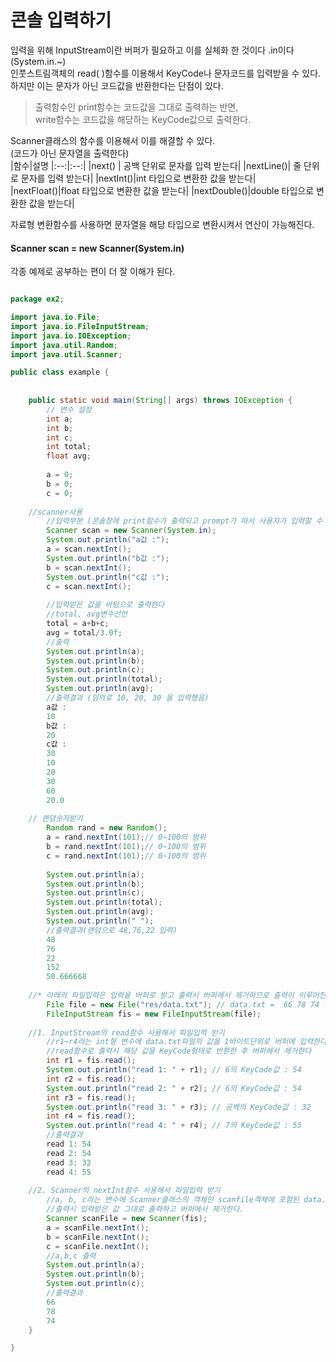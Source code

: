 # 콘솔 입력하기
입력을 위해 InputStream이란 버퍼가 필요하고 이를 실체화 한 것이다 .in이다 (System.in.~)  
인풋스트림객체의 read( )함수를 이용해서 KeyCode나 문자코드를 입력받을 수 있다.  
하지만 이는 문자가 아닌 코드값을 반환한다는 단점이 있다.  
>출력함수인 print함수는 코드값을 그대로 출력하는 반면,  
>write함수는 코드값을 해당하는 KeyCode값으로 출력한다.  

Scanner클래스의 함수를 이용해서 이를 해결할 수 있다.  
(코드가 아닌 문자열을 출력한다)  
|함수|설명
|:--:|:--:|
|next() | 공백 단위로 문자를 입력 받는다|
|nextLine()| 줄 단위로 문자를 입력 받는다|
|nextInt()|int 타입으로 변환한 값을 받는다|
|nextFloat()|float 타입으로 변환한 값을 받는다|
|nextDouble()|double 타입으로 변환한 값을 받는다|

자료형 변환함수를 사용하면 문자열을 해당 타입으로 변환시켜서 연산이 가능해진다.  

#### Scanner scan = new Scanner(System.in)
각종 예제로 공부하는 편이 더 잘 이해가 된다.

```java

package ex2;

import java.io.File;
import java.io.FileInputStream;
import java.io.IOException;
import java.util.Random;
import java.util.Scanner;

public class example {
		
		
	public static void main(String[] args) throws IOException {
		// 변수 설정
        int a;
		int b;
		int c;
		int total;
		float avg;
		
		a = 0;
		b = 0;
		c = 0;
		
	//scanner사용
    	//입력부분 (콘솔창에 print함수가 출력되고 prompt가 떠서 사용자가 입력할 수 있다)
		Scanner scan = new Scanner(System.in);
		System.out.println("a값 :");
		a = scan.nextInt(); 
		System.out.println("b값 :");
		b = scan.nextInt(); 
		System.out.println("c값 :");
		c = scan.nextInt(); 
		
		//입력받은 값을 바탕으로 출력한다
		//total, avg변수선언
        total = a+b+c;
		avg = total/3.0f;
		//출력
		System.out.println(a);
		System.out.println(b);
		System.out.println(c);
		System.out.println(total);
		System.out.println(avg);
        //출력결과 (임의로 10, 20, 30 을 입력했음)
        a값 :
		10
		b값 :
		20
		c값 :
		30
		10
		20
		30
		60
		20.0
        
	// 랜덤숫자받기
		Random rand = new Random();
		a = rand.nextInt(101);// 0~100의 범위
		b = rand.nextInt(101);// 0~100의 범위
		c = rand.nextInt(101);// 0~100의 범위
		
		System.out.println(a);
		System.out.println(b);
		System.out.println(c);
		System.out.println(total);
		System.out.println(avg);
		System.out.println(" ");
        //출력결과(랜덤으로 48,76,22 입력)
        48
		76
		22
		152
		50.666668
        
    //* 아래의 파일입력은 입력을 버퍼로 받고 출력시 버퍼에서 제거하므로 출력이 이루어진 값을 다시 출력하려하면 오류가 난다   
        File file = new File("res/data.txt"); // data.txt =  66 78 74 입력되어있는 txt파일
		FileInputStream fis = new FileInputStream(file);
        
	//1. InputStream의 read함수 사용해서 파일입력 받기
    	//r1~r4라는 int형 변수에 data.txt파일의 값을 1바이트단위로 버퍼에 입력한다
        //read함수로 출력시 해당 값을 KeyCode형태로 반환한 후 버퍼에서 제거한다
		int r1 = fis.read();
		System.out.println("read 1: " + r1); // 6의 KeyCode값 : 54
		int r2 = fis.read();
		System.out.println("read 2: " + r2); // 6의 KeyCode값 : 54
		int r3 = fis.read();
		System.out.println("read 3: " + r3); // 공백의 KeyCode값 : 32
		int r4 = fis.read();
		System.out.println("read 4: " + r4); // 7의 KeyCode값 : 55
		//출력결과
        read 1: 54
		read 2: 54
		read 3: 32
		read 4: 55
        
	//2. Scanner의 nextInt함수 사용해서 파일입력 받기
    	//a, b, c라는 변수에 Scanner클래스의 객체인 scanfile객체에 포함된 data.txt파일의 값을 정수 형태로 대입한다
		//출력시 입력받은 값 그대로 출력하고 버퍼에서 제거한다.
		Scanner scanFile = new Scanner(fis); 
		a = scanFile.nextInt();
		b = scanFile.nextInt();
		c = scanFile.nextInt();
		//a,b,c 출력
		System.out.println(a);
		System.out.println(b);
		System.out.println(c);
        //출력결과      
		66
		78
		74
	}

}


```
